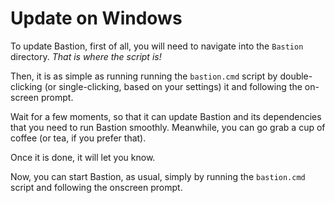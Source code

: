 # Update on Windows

To update Bastion, first of all, you will need to navigate into the `Bastion` directory. _That is where the script is!_

Then, it is as simple as running running the `bastion.cmd` script by double-clicking (or single-clicking, based on your settings) it and following the on-screen prompt.

Wait for a few moments, so that it can update Bastion and its dependencies that you need to run Bastion smoothly. Meanwhile, you can go grab a cup of coffee (or tea, if you prefer that).

Once it is done, it will let you know.

Now, you can start Bastion, as usual, simply by running the `bastion.cmd` script and following the onscreen prompt.
